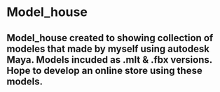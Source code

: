 # Model_house

## Model_house created to showing collection of modeles that made by myself using autodesk Maya. Models incuded as .mlt & .fbx versions. Hope to develop an online store using these models.
